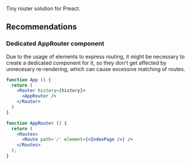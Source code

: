 Tiny router solution for Preact.

## Recommendations

### Dedicated AppRouter component

Due to the usage of elements to express routing, it might be necessary to
create a dedicated component for it, so they don't get affected by unnecesary
re-rendering, which can cause excessive matching of routes.

```jsx
function App () {
  return (
    <Router history={history}>
      <AppRouter />
    </Router>
  )
}

function AppRouter () {
  return (
    <Routes>
      <Route path='/' element={<IndexPage />} />
    </Routes>
  );
}
```
